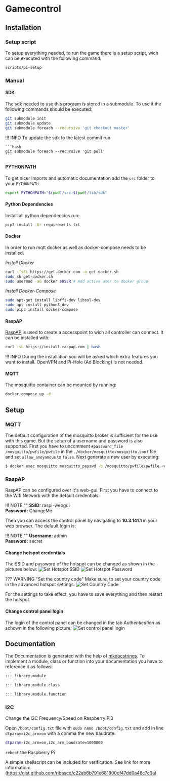# Gamecontrol

## Installation
### Setup script

To setup everything needed, to run the game there is a setup script, wich can be executed with the following command:

```bash
scripts/pi-setup
```

### Manual
#### SDK

The sdk needed to use this program is stored in a submodule. To use it the following commands should be executed:

```bash
git submodule init
git submodule update
git submodule foreach --recursive 'git checkout master'
```

!!! INFO
    To update the sdk to the latest commit run

    ```bash
    git submodule foreach --recursive 'git pull'
    ```

#### PYTHONPATH
To get nicer imports and automatic documentation add the `src` folder to your `PYTHONPATH`

```bash
export PYTHONPATH="$(pwd)/src:$(pwd)/lib/sdk"
```

#### Python Dependencies

Install all python dependencies run:

```bash
pip3 install -Ur requirements.txt
```

#### Docker

In order to run mqtt docker as well as docker-compose needs to be installed.

*Install Docker*
```bash
curl -fsSL https://get.docker.com -o get-docker.sh
sudo sh get-docker.sh
sudo usermod -aG docker $USER # Add active user to docker group
```

*Install Docker-Compose*
```bash
sudo apt-get install libffi-dev libssl-dev
sudo apt install python3-dev
sudo pip3 install docker-compose
```

#### RaspAP

[RaspAP](https://raspap.com) is used to create a accesspoint to wich all controller can connect. It can be installed with:

```bash
curl -sL https://install.raspap.com | bash
```

!!! INFO
    During the installation you will be asked which extra features you want to install. OpenVPN and Pi-Hole (Ad Blocking) is not needed.

#### MQTT

The mosquitto container can be mounted by running:

```bash
docker-compose up -d
```

## Setup
### MQTT

The default configuration of the mosquitto broker is sufficient for the use with this game. But the setup of a username and password is also supported.
First you have to uncomment `#password_file /mosquitto/pwfile/pwfile` in the `./docker/mosquitto/mosquitto.conf` file and set `allow_anoyamous` to `false`.
Next generate a new user by executing:

```bash
$ docker exec mosquitto mosquitto_passwd -b /mosquitto/pwfile/pwfile <username> <password>
```

### RaspAP

RaspAP can be configured over it's web-gui. First you have to connect to the Wifi Network with the default credentials:

!!! NOTE ""
    **SSID:** raspi-webgui<br>
    **Password:** ChangeMe

Then you can access the control panel by navigating to **10.3.141.1** in your web browser. The default login is:

!!! NOTE ""
    **Username:** admin <br>
    **Password:** secret

#### Change hotspot credentials

The SSID and password of the hotspot can be changed as shown in the pictures below:
![Set Hotspot SSID](assets/raspap-setup/01-set-ssid.png)
![Set Hotspot Password](assets/raspap-setup/02-set-secret.png)

??? WARNING "Set the country code"
    Make sure, to set your country code in the advanced hotspot settings.
    ![Set Country Code](assets/raspap-setup/03-set-country.png)

For the settings to take effect, you have to save everything and then restart the hotspot.

#### Change control panel login

The login of the control panel can be changed in the tab *Authentication* as schown in the following picture:
![Set control panel login](assets/raspap-setup/04-set-controlpanel-login.png)

## Documentation

The Documentation is generated with the help of [mkdocstrings](https://mkdocstrings.github.io/#). To implement a module, class or function into your documentation you have to reference it as follows:

```md
::: library.module

::: library.module.class

::: library.module.function
```

### I2C
Change the I2C Frequency/Speed on Raspberry Pi3

Open `/boot/config.txt` file with `sudo nano /boot/config.txt` and add in line `dtparam=i2c_arm=on` with a comma the new baudrate:

```bash
dtparam=i2c_arm=on,i2c_arm_baudrate=1000000
```
`reboot` the Raspberry Pi

A simple shellscript can be included for verification. See link for more information: (https://gist.github.com/ribasco/c22ab6b791e681800df47dd0a46c7c3a)